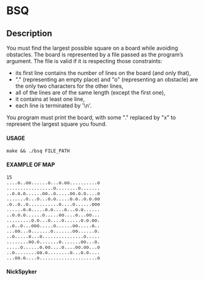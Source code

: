 # BSQ

## Description
You must find the largest possible square on a board while avoiding obstacles.
The board is represented by a file passed as the program’s argument. The file is valid if it is respecting those constraints:

  - its first line contains the number of lines on the board (and only that),
  - "." (representing an empty place) and "o" (representing an obstacle) are the only two characters for the other lines,
  - all of the lines are of the same length (except the first one),
  - it contains at least one line,
  - each line is terminated by '\n'.

You program must print the board, with some "." replaced by "x" to represent the largest square you found.
#### USAGE  
    make && ./bsq FILE_PATH
#### EXAMPLE OF MAP
    15
    ....o..oo......o...o.oo..........o
    .................o........o.......
    ..o.o.o......oo..o.....oo.o.o....o
    .......o...o...o.o.....o.o..o.o.oo
    .o..o..o...........o....o......ooo
    ......o.o.....o.o....o...o.o......
    ..o.o.o......o.....oo....o...oo...
    .........o.o...o....o......o.o.oo.
    ..o..o...ooo.....o......oo.....o..
    ...oo...o.......o.......oo......o.
    ..o.....o...o...............o.....
    ........oo.o.......o.......oo...o.
    .....o......o.oo....o....oo.oo...o
    ..o........oo.o........o...o.o....
    ...oo.o....o.....................o
#### NickSpyker
